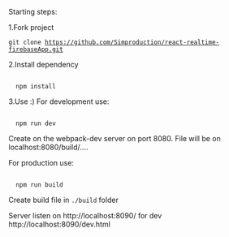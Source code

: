 Starting steps:

1.Fork project

<code>git clone https://github.com/Simproduction/react-realtime-firebaseApp.git</code>

2.Install dependency

<code>
  npm install
</code>

3.Use :)
For development use:

<code>
  npm run dev
</code>

Create on the webpack-dev server on port 8080. File will be on localhost:8080/build/....

For production use:

<code>
  npm run build
</code>

Create build file in <code>./build</code> folder

Server listen on http://localhost:8090/ for dev http://localhost:8090/dev.html
